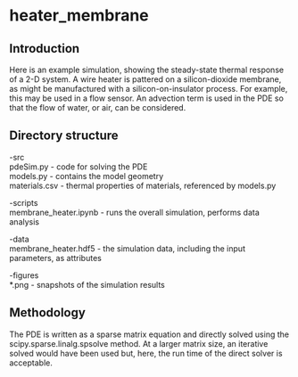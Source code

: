 # heater_membrane
## Introduction
Here is an example simulation, showing the steady-state thermal response of a 2-D system. A wire heater is pattered on a silicon-dioxide membrane, as might be manufactured with a silicon-on-insulator process. For example, this may be used in a flow sensor. An advection term is used in the PDE so that the flow of water, or air, can be considered.

## Directory structure
-src<br/>
pdeSim.py - code for solving the PDE<br/>
models.py - contains the model geometry<br/>
materials.csv - thermal properties of materials, referenced by models.py<br/>

-scripts<br/>
membrane_heater.ipynb - runs the overall simulation, performs data analysis<br/>

-data<br/>
membrane_heater.hdf5 - the simulation data, including the input parameters, as attributes<br/>

-figures<br/>
*.png - snapshots of the simulation results<br/>

## Methodology
The PDE is written as a sparse matrix equation and directly solved using the scipy.sparse.linalg.spsolve method. At a larger matrix size, an iterative solved would have been used but, here, the run time of the direct solver is acceptable.